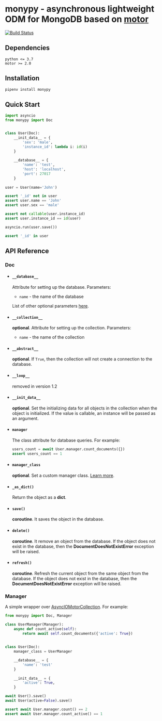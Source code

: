 # monypy - asynchronous lightweight ODM for MongoDB based on [motor](https://github.com/mongodb/motor)

[![Build Status](https://travis-ci.org/nede1/monypy.svg?branch=master)](https://travis-ci.org/nede1/monypy)

## Dependencies ##
```
python <= 3.7
motor >= 2.0
```

## Installation ##
```bash
pipenv install monypy
```

## Quick Start ##
```python
import asyncio
from monypy import Doc


class User(Doc):
    __init_data__ = {
        'sex': 'male',
        'instance_id': lambda i: id(i)
    }
    
    __database__ = {
        'name': 'test',
        'host': 'localhost',
        'port': 27017
    }
    
user = User(name='John')

assert '_id' not in user
assert user.name == 'John'
assert user.sex == 'male'

assert not callable(user.instance_id)
assert user.instance_id == id(user)

asyncio.run(user.save())

assert '_id' in user
```

## API Reference ##

### Doc ###
* #### `__database__` ####
    Attribute for setting up the database. Parameters:
    * `name` - the name of the database
    
    List of other optional parameters [here](https://api.mongodb.com/python/current/api/pymongo/mongo_client.html#pymongo.mongo_client.MongoClient).
    
* #### `__collection__` ####
    __optional__. Attribute for setting up the collection. Parameters: 
    * `name` - the name of the collection

* #### `__abstract__` ####
    __optional__. If `True`,  then the collection will not create a connection to the database.

* #### `__loop__` ####
    removed in version 1.2

* #### `__init_data__` ####
  __optional__. Set the initializing data for all objects in the collection when the object is initialized. If the value is callable, an instance will be passed as an argument.

* #### `manager` ####
    The class attribute for database queries.
    For example: 
    ```python
    users_count = await User.manager.count_documents({})
    assert users_count == 1
    ```
* #### `manager_class` ####
    __optional__. Set a custom manager class. [Learn more](#manager-1).

* #### `_as_dict()` ####
    Return the object as a __dict__.
    
* #### `save()` ####
    __сoroutine__. It saves the object in the database.

* #### `delete()` ####
    __сoroutine__. It remove an object from the database. If the object does not exist in the database, then the __DocumentDoesNotExistError__ exception will be raised.

* #### `refresh()` ####
    __сoroutine__. Refresh the current object from the same object from the database. If the object does not exist in the database, then the __DocumentDoesNotExistError__ exception will be raised.

### Manager ###
A simple wrapper over [AsyncIOMotorCollection](https://motor.readthedocs.io/en/stable/api-asyncio/asyncio_motor_collection.html#motor.motor_asyncio.AsyncIOMotorCollection).
For example:
```python
from monypy import Doc, Manager

class UserManager(Manager):
    async def count_active(self):
        return await self.count_documents({'active': True})
        
        
class User(Doc):
    manager_class = UserManager

    __database__ = {
        'name': 'test'
    }
    
    __init_data__ = {
        'active': True,
    }

await User().save()
await User(active=False).save()

assert await User.manager.count() == 2
assert await User.manager.count_active() == 1

```